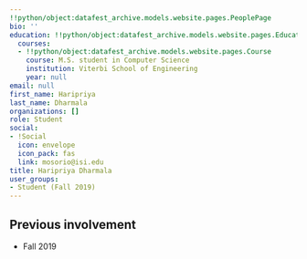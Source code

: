 ```yaml
---
!!python/object:datafest_archive.models.website.pages.PeoplePage
bio: ''
education: !!python/object:datafest_archive.models.website.pages.Education
  courses:
  - !!python/object:datafest_archive.models.website.pages.Course
    course: M.S. student in Computer Science
    institution: Viterbi School of Engineering
    year: null
email: null
first_name: Haripriya
last_name: Dharmala
organizations: []
role: Student
social:
- !Social
  icon: envelope
  icon_pack: fas
  link: mosorio@isi.edu
title: Haripriya Dharmala
user_groups:
- Student (Fall 2019)
---
```



## Previous involvement

* Fall 2019

